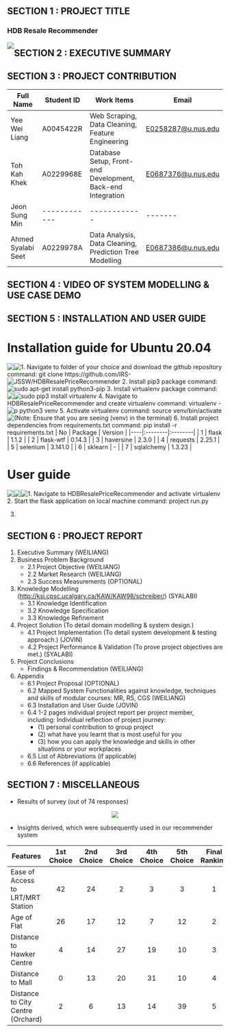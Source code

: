 ## SECTION 1 : PROJECT TITLE
### HDB Resale Recommender
<img src="Miscellaneous/Images/Poster.png?raw=true" style="float: left; margin-right: 0px;" />

## SECTION 2 : EXECUTIVE SUMMARY

## SECTION 3 : PROJECT CONTRIBUTION

| Full Name | Student ID | Work Items | Email |
|-----------|------------|------------|-------|
|Yee Wei Liang|A0045422R|Web Scraping, Data Cleaning, Feature Engineering |E0258287@u.nus.edu|
|Toh Kah Khek|A0229968E|Database Setup, Front-end Development, Back-end Integration|E0687376@u.nus.edu|
|Jeon Sung Min|------------|------------|-------|
|Ahmed Syalabi Seet|A0229978A|Data Analysis, Data Cleaning, Prediction Tree Modelling|E0687386@u.nus.edu|

## SECTION 4 : VIDEO OF SYSTEM MODELLING & USE CASE DEMO

## SECTION 5 : INSTALLATION AND USER GUIDE
# Installation guide for Ubuntu 20.04
<img src="Miscellaneous/Install Guide/Step1-1.png?raw=true" style="float: left; margin-right: 0px;" />
<img src="Miscellaneous/Install Guide/Step1-2.png?raw=true" style="float: left; margin-right: 0px;" />
1. Navigate to folder of your choice and download the github repository
   command: git clone https://github.com/IRS-JSSW/HDBResalePriceRecommender

<img src="Miscellaneous/Install Guide/Step2.png?raw=true" style="float: left; margin-right: 0px;" />
2. Install pip3 package
   command: sudo apt-get install python3-pip

<img src="Miscellaneous/Install Guide/Step3.png?raw=true" style="float: left; margin-right: 0px;" />
3. Install virtualenv package
   command: sudo pip3 install virtualenv

<img src="Miscellaneous/Install Guide/Step4-1.png?raw=true" style="float: left; margin-right: 0px;" />
<img src="Miscellaneous/Install Guide/Step4-2.png?raw=true" style="float: left; margin-right: 0px;" />
4. Navigate to HDBResalePriceRecommender and create virtualenv
   command: virtualenv -p python3 venv

<img src="Miscellaneous/Install Guide/Step5.png?raw=true" style="float: left; margin-right: 0px;" />
5. Activate virtualenv
   command: source venv/bin/activate
   (Note: Ensure that you are seeing (venv) in the terminal)

<img src="Miscellaneous/Install Guide/Step6.png" style="float: left; margin-right: 0px;" />
6. Install project dependencies from requirements.txt
   command: pip install -r requirements.txt
   | No | Package | Version |
   |----|:--------|:--------|
   | 1 | flask | 1.1.2 |
   | 2 | flask-wtf | 0.14.3 |
   | 3 | haversine | 2.3.0 |
   | 4 | requests | 2.25.1 |
   | 5 | selenium | 3.141.0 |
   | 6 | sklearn | - |
   | 7 | sqlalchemy | 1.3.23 |

# User guide
<img src="Miscellaneous/User Guide/Step1-1.png" style="float: left; margin-right: 0px;" />
<img src="Miscellaneous/User Guide/Step1-2.png" style="float: left; margin-right: 0px;" />
1. Navigate to HDBResalePriceRecommender and activate virtualenv

<img src="Miscellaneous/User Guide/Step2.png" style="float: left; margin-right: 0px;" />
2. Start the flask application on local machine
   command: project run.py

3. 

## SECTION 6 : PROJECT REPORT

1. Executive Summary (WEILIANG)
2. Business Problem Background
    - 2.1   Project Objective (WEILIANG)
    - 2.2   Market Research (WEILIANG)
    - 2.3   Success Measurements (OPTIONAL)
3. Knowledge Modelling (http://ksi.cpsc.ucalgary.ca/KAW/KAW98/schreiber/) (SYALABI)
    - 3.1   Knowledge Identification 
    - 3.2   Knowledge Specification
    - 3.3   Knowledge Refinement
4. Project Solution (To detail domain modelling & system design.)
    - 4.1   Project Implementation (To detail system development & testing approach.) (JOVIN)
    - 4.2   Project Performance & Validation (To prove project objectives are met.) (SYALABI)
5. Project Conclusions
    - Findings & Recommendation (WEILIANG)
6. Appendix 
    - 6.1   Project Proposal (OPTIONAL)
    - 6.2   Mapped System Functionalities against knowledge, techniques and skills of modular courses: MR, RS, CGS (WEILIANG)
    - 6.3   Installation and User Guide (JOVIN)
    - 6.4   1-2 pages individual project report per project member, including: Individual reflection of project journey:
      - (1) personal contribution to group project 
      - (2) what have you learnt that is most useful for you 
      - (3) how you can apply the knowledge and skills in other situations or your workplaces
    - 6.5   List of Abbreviations (if applicable)
    - 6.6   References (if applicable)

## SECTION 7 : MISCELLANEOUS

- Results of survey (out of 74 responses)

<p align='center'> 
    <img src="https://user-images.githubusercontent.com/70024666/115525076-58f87d80-a2c1-11eb-96b0-356861c7f4c1.png">
</p>

- Insights derived, which were subsequently used in our recommender system

| Features | 1st Choice | 2nd Choice | 3rd Choice | 4th Choice | 5th Choice | Final Ranking |
|----------|:----------:|:----------:|:----------:|:----------:|:----------:|:-------------:|
|Ease of Access to LRT/MRT Station|42|24|2|3|3|1|
|Age of Flat|26|17|12|7|12|2|
|Distance to Hawker Centre|4|14|27|19|10|3|
|Distance to Mall|0|13|20|31|10|4|
|Distance to City Centre (Orchard)|2|6|13|14|39|5|
